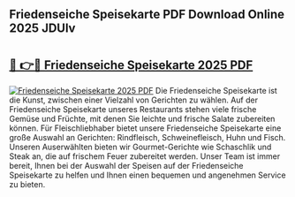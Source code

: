## Friedenseiche Speisekarte PDF Download Online 2025 JDUlv

# <h2><a href="http://gc7xd6.nevu.top/?p=Friedenseiche+Speisekarte">🔗 👉🔴 Friedenseiche Speisekarte 2025 PDF</a></h2>

[![Friedenseiche Speisekarte 2025 PDF](https://i.imgur.com/dBaPXMq.png)](http://gc7xd6.nevu.top/?p=Friedenseiche+Speisekarte)
Die Friedenseiche Speisekarte ist die Kunst, zwischen einer Vielzahl von Gerichten zu wählen. Auf der Friedenseiche Speisekarte unseres Restaurants stehen viele frische Gemüse und Früchte, mit denen Sie leichte und frische Salate zubereiten können. Für Fleischliebhaber bietet unsere Friedenseiche Speisekarte eine große Auswahl an Gerichten: Rindfleisch, Schweinefleisch, Huhn und Fisch. Unseren Auserwählten bieten wir Gourmet-Gerichte wie Schaschlik und Steak an, die auf frischem Feuer zubereitet werden. Unser Team ist immer bereit, Ihnen bei der Auswahl der Speisen auf der Friedenseiche Speisekarte zu helfen und Ihnen einen bequemen und angenehmen Service zu bieten.
